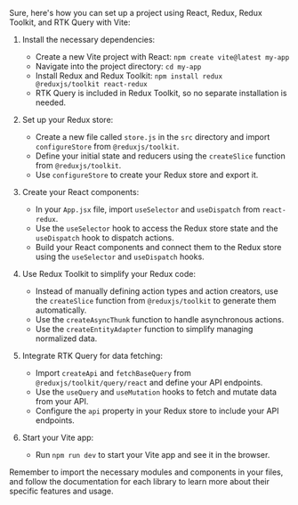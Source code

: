 Sure, here's how you can set up a project using React, Redux, Redux Toolkit, and RTK Query with Vite:

1. Install the necessary dependencies:
   - Create a new Vite project with React: `npm create vite@latest my-app`
   - Navigate into the project directory: `cd my-app`
   - Install Redux and Redux Toolkit: `npm install redux @reduxjs/toolkit react-redux`
   - RTK Query is included in Redux Toolkit, so no separate installation is needed.

2. Set up your Redux store:
   - Create a new file called `store.js` in the `src` directory and import `configureStore` from `@reduxjs/toolkit`.
   - Define your initial state and reducers using the `createSlice` function from `@reduxjs/toolkit`.
   - Use `configureStore` to create your Redux store and export it.

3. Create your React components:
   - In your `App.jsx` file, import `useSelector` and `useDispatch` from `react-redux`.
   - Use the `useSelector` hook to access the Redux store state and the `useDispatch` hook to dispatch actions.
   - Build your React components and connect them to the Redux store using the `useSelector` and `useDispatch` hooks.

4. Use Redux Toolkit to simplify your Redux code:
   - Instead of manually defining action types and action creators, use the `createSlice` function from `@reduxjs/toolkit` to generate them automatically.
   - Use the `createAsyncThunk` function to handle asynchronous actions.
   - Use the `createEntityAdapter` function to simplify managing normalized data.

5. Integrate RTK Query for data fetching:
   - Import `createApi` and `fetchBaseQuery` from `@reduxjs/toolkit/query/react` and define your API endpoints.
   - Use the `useQuery` and `useMutation` hooks to fetch and mutate data from your API.
   - Configure the `api` property in your Redux store to include your API endpoints.

6. Start your Vite app:
   - Run `npm run dev` to start your Vite app and see it in the browser.

Remember to import the necessary modules and components in your files, and follow the documentation for each library to learn more about their specific features and usage.